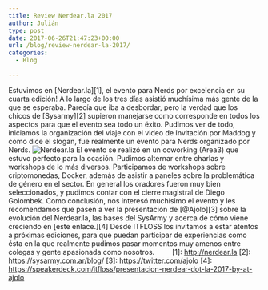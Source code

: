 ```yaml
---
title: Review Nerdear.la 2017
author: Julián
type: post
date: 2017-06-26T21:47:23+00:00
url: /blog/review-nerdear-la-2017/
categories:
  - Blog

---
```

Estuvimos en \[Nerdear.la\]\[1\], el evento para Nerds por excelencia en su cuarta edición! A lo largo de los tres días asistió muchísima más gente de la que se esperaba. Parecía que iba a desbordar, pero la verdad que los chicos de \[Sysarmy\]\[2\] supieron manejarse como corresponde en todos los aspectos para que el evento sea todo un éxito. Pudimos ver de todo, iniciamos la organización del viaje con el video de Invitación por Maddog y como dice el slogan, fue realmente un evento para Nerds organizado por Nerds. ![Nerdear.la](https://itfloss.beer/wp-content/uploads/2017/06/nerdearla.jpg) El evento se realizó en un coworking (Area3) que estuvo perfecto para la ocasión. Pudimos alternar entre charlas y workshops de lo más diversos. Participamos de workshops sobre criptomonedas, Docker, además de asistir a paneles sobre la problemática de género en el sector. En general los oradores fueron muy bien seleccionados, y pudimos contar con el cierre magistral de Diego Golombek. Como conclusión, nos interesó muchísimo el evento y les recomendamos que pasen a ver la presentación de \[@Ajolo\]\[3\] sobre la evolución del Nerdear.la, las bases del SysArmy y acerca de cómo viene creciendo en \[este enlace.\]\[4\] Desde ITFLOSS los invitamos a estar atentos a próximas ediciones, para que puedan participar de experiencias como ésta en la que realmente pudimos pasar momentos muy amenos entre colegas y gente apasionada como nosotros.         \[1\]: http://nerdear.la \[2\]: https://sysarmy.com.ar/blog/ \[3\]: https://twitter.com/ajolo \[4\]: https://speakerdeck.com/itfloss/presentacion-nerdear-dot-la-2017-by-at-ajolo